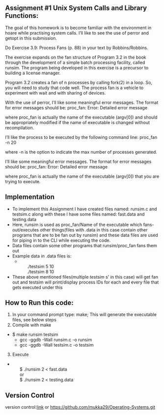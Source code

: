 ## Assignment #1 Unix System Calls and Library Functions:

The goal of this homework is to become familiar with the environment in hoare while practising system calls. I’ll like to see the use of perror and getopt in this submission.

Do Exercise 3.9: Process Fans (p. 88) in your text by Robbins/Robbins.

The exercise expands on the fan structure of Program 3.2 in the book through the development of a simple batch processing facility, called runsim. The program being developed in this exercise is a precursor to building a license manager.

Program 3.2 creates a fan of n processes by calling fork(2) in a loop. So, you will need to study that code well. The process fan is a vehicle to experiment with wait and with sharing of devices.

With the use of perror, I’ll like some meaningful error messages. The format for error messages should be:
proc_fan: Error: Detailed error message

where proc_fan is actually the name of the executable (argv[0]) and should be appropriately modified if the name of executable is changed without recompilation.

I’ll like the process to be executed by the following command line:
proc_fan -n 20

where -n is the option to indicate the max number of processes generated.

I’ll like some meaningful error messages. The format for error messages should be:
proc_fan: Error: Detailed error message

where proc_fan is actually the name of the executable (argv[0]) that you are trying to execute.

## Implementation
* To implement this Assignment I have created files named: runsim.c and testsim.c along with these I have some files named: fast.data and testing.data
* Here, runsim is used as proc_fan/Name of the executable which fans-out/executes other things(files with .data in this case contain other programs that are to be fan out by runsim) and these data files are used for piping in to the CLI while executing the code.
* Data files contain some other programs that runsim/proc_fan fans them out
* Example data in .data files is:
  * <ul>./testsim 5 10</ul>
    <ul>./testsim 8 10</ul>
 * These above mentioned files(multiple _testsim_ s' in this case) will get fan out and testsim will print/display process IDs for each and every file that gets executed under this
## How to Run this code:
1. In your command prompt type: make; This will generate the executable files, see below steps
2. Compile with make
* $ make runsim testsim
   * gcc -ggdb -Wall runsim.c -o runsim
   * gcc -ggdb -Wall testsim.c -o testsim

3. Execute
* <ul> $ ./runsim 2 < fast.data </ul>
  <ul>or</ul>
  <ul> $ ./runsim 2 < testing.data </ul>

## Version Control

 version control:[link](https://github.com/mukka29/Operating-Systems.git)
 or
 https://github.com/mukka29/Operating-Systems.git

